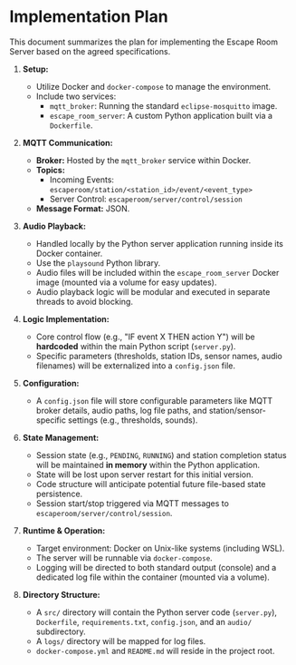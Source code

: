 # Implementation Plan

This document summarizes the plan for implementing the Escape Room Server based on the agreed specifications.

1.  **Setup:**
    *   Utilize Docker and `docker-compose` to manage the environment.
    *   Include two services:
        *   `mqtt_broker`: Running the standard `eclipse-mosquitto` image.
        *   `escape_room_server`: A custom Python application built via a `Dockerfile`.

2.  **MQTT Communication:**
    *   **Broker:** Hosted by the `mqtt_broker` service within Docker.
    *   **Topics:**
        *   Incoming Events: `escaperoom/station/<station_id>/event/<event_type>`
        *   Server Control: `escaperoom/server/control/session`
    *   **Message Format:** JSON.

3.  **Audio Playback:**
    *   Handled locally by the Python server application running inside its Docker container.
    *   Use the `playsound` Python library.
    *   Audio files will be included within the `escape_room_server` Docker image (mounted via a volume for easy updates).
    *   Audio playback logic will be modular and executed in separate threads to avoid blocking.

4.  **Logic Implementation:**
    *   Core control flow (e.g., "IF event X THEN action Y") will be **hardcoded** within the main Python script (`server.py`).
    *   Specific parameters (thresholds, station IDs, sensor names, audio filenames) will be externalized into a `config.json` file.

5.  **Configuration:**
    *   A `config.json` file will store configurable parameters like MQTT broker details, audio paths, log file paths, and station/sensor-specific settings (e.g., thresholds, sounds).

6.  **State Management:**
    *   Session state (e.g., `PENDING`, `RUNNING`) and station completion status will be maintained **in memory** within the Python application.
    *   State will be lost upon server restart for this initial version.
    *   Code structure will anticipate potential future file-based state persistence.
    *   Session start/stop triggered via MQTT messages to `escaperoom/server/control/session`.

7.  **Runtime & Operation:**
    *   Target environment: Docker on Unix-like systems (including WSL).
    *   The server will be runnable via `docker-compose`.
    *   Logging will be directed to both standard output (console) and a dedicated log file within the container (mounted via a volume).

8.  **Directory Structure:**
    *   A `src/` directory will contain the Python server code (`server.py`), `Dockerfile`, `requirements.txt`, `config.json`, and an `audio/` subdirectory.
    *   A `logs/` directory will be mapped for log files.
    *   `docker-compose.yml` and `README.md` will reside in the project root. 